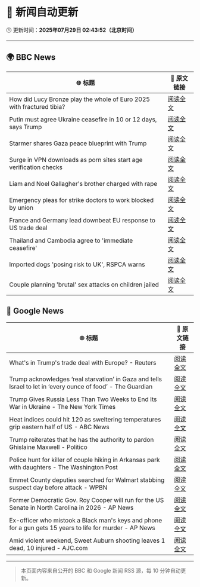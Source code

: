 # 🧠 新闻自动更新

🕒 更新时间：**2025年07月29日 02:43:52（北京时间）**

---

## 🌍 BBC News

| 🌐 标题 | 🔗 原文链接 |
|--------|-------------|
| How did Lucy Bronze play the whole of Euro 2025 with fractured tibia? | [阅读全文](https://www.bbc.com/sport/football/articles/c4g0q0jw9v6o?at_medium=RSS&at_campaign=rss) |
| Putin must agree Ukraine ceasefire in 10 or 12 days, says Trump | [阅读全文](https://www.bbc.com/news/articles/c707zrrd7xqo?at_medium=RSS&at_campaign=rss) |
| Starmer shares Gaza peace blueprint with Trump | [阅读全文](https://www.bbc.com/news/articles/cly6zgyy0wjo?at_medium=RSS&at_campaign=rss) |
| Surge in VPN downloads as porn sites start age verification checks | [阅读全文](https://www.bbc.com/news/articles/cn72ydj70g5o?at_medium=RSS&at_campaign=rss) |
| Liam and Noel Gallagher's brother charged with rape | [阅读全文](https://www.bbc.com/news/articles/cr4exd0yx90o?at_medium=RSS&at_campaign=rss) |
| Emergency pleas for strike doctors to work blocked by union | [阅读全文](https://www.bbc.com/news/articles/cd0dz70zmx3o?at_medium=RSS&at_campaign=rss) |
| France and Germany lead downbeat EU response to US trade deal | [阅读全文](https://www.bbc.com/news/articles/c3ez97zv5y5o?at_medium=RSS&at_campaign=rss) |
| Thailand and Cambodia agree to 'immediate ceasefire' | [阅读全文](https://www.bbc.com/news/articles/c5yl9l60e3no?at_medium=RSS&at_campaign=rss) |
| Imported dogs 'posing risk to UK', RSPCA warns | [阅读全文](https://www.bbc.com/news/articles/cpwq40vjw8lo?at_medium=RSS&at_campaign=rss) |
| Couple planning 'brutal' sex attacks on children jailed | [阅读全文](https://www.bbc.com/news/articles/cp89lmvqmnqo?at_medium=RSS&at_campaign=rss) |

## 📰 Google News

| 🌐 标题 | 🔗 原文链接 |
|--------|-------------|
| What's in Trump's trade deal with Europe? - Reuters | [阅读全文](https://news.google.com/rss/articles/CBMiowFBVV95cUxPbnNFdFR0Wlh0SktPTHVBaTlSSXRDYkpYWEdjY3VPRUJsY1JTc2xuTVBQa080ZlF5SnFCZ0JsYnA0X1F0QVdqWXo4bW1IeDdqMGQzdGJBMFRTTGtxb2Y4cjdfY1dqdnJ4TXVURFZVOUVPT3ltYW1la2hvQ0Fhd1NsUjdjTktReEtjR0RZSzI4bmsyNHFRSE5lVVZjOUVaRC0wUGNv?oc=5) |
| Trump acknowledges ‘real starvation’ in Gaza and tells Israel to let in ‘every ounce of food’ - The Guardian | [阅读全文](https://news.google.com/rss/articles/CBMi0wFBVV95cUxPZFp1SVdoYXpsOHFuOUlReDljdUlRbUIwajdYcDF5aGZTdjNSalhQQ0p1MXRoMGJma2hSeTJVYk1JMEFVQkxBZ3RZSHA4XzdmckpoMW4wMFlQT2ZJWVF6QmU2eTd5cXJkVHl2S3NDTWhoZjlOUTY4a0FBdkF1ei13ZTBXQ1lGQTVEVEVJSlJSbzZvdE04ZUZyMDA1YVNvTVYxM2NwTXNRZHh0V1ZaNXZ1X2hYaFc0V3lOVDk0dFFSSTYtUmFSN3oxa2VKeFM3YU92VkpF?oc=5) |
| Trump Gives Russia Less Than Two Weeks to End Its War in Ukraine - The New York Times | [阅读全文](https://news.google.com/rss/articles/CBMilgFBVV95cUxOOWVWbkcyc1RERVdYTFp6NEVMQ2htd2hJeGg2eFA5QXhDYWVXNUE2VzNHejE5bElHUEZGaXhYT3Zwd2ktMmZCQ1pLbGFLd1FFZWRERm5rdHZuZTVIT0NxbDBpNDQtWVFZYm1ZMmE2c1lyTHFEX1J1aFlOVXFmaHdQek8xMldTeXBFTTNocnNtS3RyRVM5V2c?oc=5) |
| Heat indices could hit 120 as sweltering temperatures grip eastern half of US - ABC News | [阅读全文](https://news.google.com/rss/articles/CBMimgFBVV95cUxOX3g4OFIwbHZDSkpGcGlWYm84M2dPcHZFQVkxNldZeHhMQndmQldQN1I2b2V1SVprc3pCc3puajhqaVlWWk94RmU4eW1lemVSQ3FQbmNGdGxjOVFNSmZkYk5OWFM3dXJuejRYMzRBS0h0TUUwU19UMjdONWlMdjNybG40RjhsbC0yTTNMb1AzY0ZCdU5JMHY5NVl30gGfAUFVX3lxTFBCRy1JVnVqejNuU2hiaUhJeVVQZnlQWmZhem1renF4cUphcXNnOC1IaGkyOXhvOHQxTHBqVlZIS3dUdUNhd2p4MkxZbjVja0k5VEhPcmVtdWlVU0RRZGtBYlBjenNzSGRMNjlaVWNVT1FybFVycmlkc0lFcXItcng1Rm9oVk1DNkw4enpfMUNieDJMSFNNeDd6ZktwRURxWQ?oc=5) |
| Trump reiterates that he has the authority to pardon Ghislaine Maxwell - Politico | [阅读全文](https://news.google.com/rss/articles/CBMinAFBVV95cUxOaVdkazk3QmdXczR0b01JZW1RUEFqb1NJRXVNMXVLV3FjOGlXWGk0ZXVObWVHVmlWR0dEa01SVl9WWnJVX0wxVWJvVFNHMUxkdjZWZkJqZlktLV9Ea3llWDhQTWNhcVBvZVlyTTZlRnljamZsYlVuT2ZSTTkzaS0zYnNZX1VMQXkwdVZ3QTdwVjNMdEItZXcyd1hmc0s?oc=5) |
| Police hunt for killer of couple hiking in Arkansas park with daughters - The Washington Post | [阅读全文](https://news.google.com/rss/articles/CBMiqAFBVV95cUxOUExxLW40SnZfLUtvVklRT3lORk1iVV9PckRVMFZEeFFwWGhpSXJyYkx6a29iMWlLNEhac2hFNFNqajZKaHJmX0ZLY19UQldQZVRPeE94TlBNQkJpTUtfZEN3b2gtcGxjN2p6cEZKZ18tR1RRTmJpMGllQjZTWUxwOVVtd1ZBYUstclA2WUF1TFFORndaaGJnYTdjaWhzdExPYXJsVmlyd3Q?oc=5) |
| Emmet County deputies searched for Walmart stabbing suspect day before attack - WPBN | [阅读全文](https://news.google.com/rss/articles/CBMi5gFBVV95cUxPWUIwUlpWb3QxT09XdmZSV1NRRTJZYlNqM2F4dm1aeDVWTWY0MWx1aWdBNm5xbHYwNWk3QU5IelpyMnlXY1NzbklrYURDQlI4cExaZ2JSb1ZIQU1vbWhOTlI5cDZWaTk1UGVRdVRJeXFydnoyN2MwdlJNZi1EMENTVzV2cnlxQWlXZnY1OUg5d0RaWFgxdVMxTk1QVnYyVHpPRHFJbzlEdGNzblN3WURDT1JvMEJ0NU56aU51MzR3cGVWaEo3dTNpQkd1UVpEQ2hXMXpBN1NEZnhLU0dYRDhCOWQwaEswZw?oc=5) |
| Former Democratic Gov. Roy Cooper will run for the US Senate in North Carolina in 2026 - AP News | [阅读全文](https://news.google.com/rss/articles/CBMioAFBVV95cUxPN000eWVhaGdBdWJ1enpoektPelZTZW9yQm84TUQtYkYtX05BMzkyeDNBYWhULU8tUVFVRHFNdnZZam1GeEdPbjBneS1DOVFLQ2RuQlVmRmMxT2Nhcm1rcGFaaUpUU3VKUmF0cVU0NlowQ1JScEFrRTdqRThwSmZZalJSd0ZTU0xKT2UwdXdzdEJ5ZHlWUWkwQjRXRjZXQWxK?oc=5) |
| Ex-officer who mistook a Black man's keys and phone for a gun gets 15 years to life for murder - AP News | [阅读全文](https://news.google.com/rss/articles/CBMimAFBVV95cUxNSFdBam81Q2NrZzZVUWV4bEVHbVUwdEo2U3VScXhaOFVKOXpVeHpucnRyaVlFTWpFU3BBTERhVWkydmxkVFp4STF2alg0NkNHMDJXb0d3MU0xZjNDMWZhZ0t6VGdOYThmZzJaekZwNFJEWThtZlZtQW1Dd1ZWZHdfWTR6Zk5zY0xaM1Y5cmhRTDFGWXlPZ3RkYg?oc=5) |
| Amid violent weekend, Sweet Auburn shooting leaves 1 dead, 10 injured - AJC.com | [阅读全文](https://news.google.com/rss/articles/CBMisgFBVV95cUxNRW9zSTBkNVpnUjRyRHJQT1B1MnpMdXdmY3dGcjhfc09PM3MxU0dkdUF1WUV4UnNqNUNOSXNKNnNRbl9NZ0toOTB3T3pMeUVkQm9uc2c5dDRYY0lOYXJZOXhxcV9VLVh2dHNLVFEzdjRQbzZhMXlUNWp0d0RoNmVGMkY1bG02X0dHQlJBWkRrREFCeU1hZzBKOUNPd0N0RlV2SGRzQzFqV05JaW5hNHZTcnZB?oc=5) |

---
> 本页面内容来自公开的 BBC 和 Google 新闻 RSS 源，每 10 分钟自动更新。